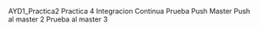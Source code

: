 AYD1_Practica2
Practica 4 Integracion Continua
Prueba Push Master
Push al master 2 
Prueba al master 3

